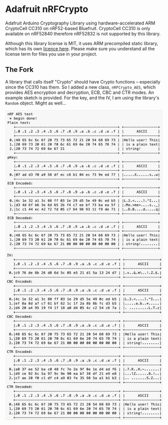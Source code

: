 # Adafruit nRFCrypto

Adafruit Arduino Cryptography Library using hardware-accelerated ARM CryptoCell CC310 on nRF52-based Bluefruit. CryptoCell CC310 is only available on nRF52840 therefore nRF52832 is not supported by this library.

Although this library license is MIT, it uses ARM precompiled static library, which has its own [licence here](src/cortex-m4/license.txt). Please make sure you understand all the license term for files you use in your project. 

## The Fork

A library that calls itself "Crypto" should have Crypto functions – especially since the CC310 has them. So I added a new class, `nRFCrypto_AES`, which provides AES encryption and decryption, ECB, CBC and CTR modes. An example sketch is provided. For the key, and the IV, I am using the library's `Random` object. Might as well...

![Part1](Part1.jpg)
![Part2](Part2.jpg)